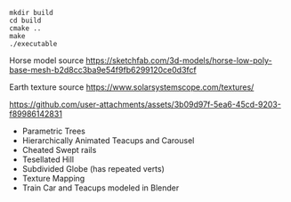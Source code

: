 ```
mkdir build
cd build
cmake ..
make
./executable
```

Horse model source
https://sketchfab.com/3d-models/horse-low-poly-base-mesh-b2d8cc3ba9e54f9fb6299120ce0d3fcf

Earth texture source
https://www.solarsystemscope.com/textures/

https://github.com/user-attachments/assets/3b09d97f-5ea6-45cd-9203-f89986142831

- Parametric Trees
- Hierarchically Animated Teacups and Carousel
- Cheated Swept rails
- Tesellated Hill
- Subdivided Globe (has repeated verts)
- Texture Mapping
- Train Car and Teacups modeled in Blender
